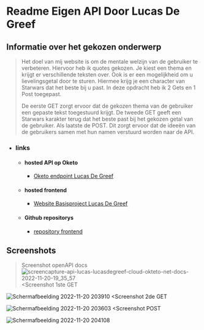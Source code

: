 # Readme Eigen API Door Lucas De Greef

## Informatie over het gekozen onderwerp
  >Het doel van mij website is om de mentale welzijn van de gebruiker te verbeteren. 
  >Hiervoor heb ik quotes gekozen. Je kiest een thema en krijgt er verschillende teksten over.
  >Ook is er een mogelijkheid om u lievelingsgetal door te sturen. Hiermee krijg je een character van Starwars dat het beste bij u past.
  >In deze opdracht heb ik 2 Gets en 1 Post toegepast.
  >
  > De eerste GET zorgt ervoor dat de gekozen thema van de gebruiker een gepaste tekst toegestuurd krijgt.
  > De tweede GET geeft een Starwars karakter terug dat het beste past bij het gekozen getal van de gebruiker.
  > Als laatste de POST. Dit zorgt ervoor dat de ideeën van de gebruikers samen met hun namen verstuurd worden naar de API.
* ### links
  * #### hosted API op Oketo
    * [Oketo endpoint Lucas De Greef](https://api-lucas-lucasdegreef.cloud.okteto.net)
  * #### hosted frontend
    * [Website Basisproject Lucas De Greef](https://lucasdegreef.github.io/)
  * #### Github repositorys
     * [repository frontend](https://github.com/lucasdegreef/lucasdegreef.github.io)
## Screenshots
  >Screenshot openAPI docs
![screencapture-api-lucas-lucasdegreef-cloud-okteto-net-docs-2022-11-20-19_35_57](https://user-images.githubusercontent.com/82623056/202921813-e52b6cf2-7fc8-4cdb-b059-b7a6dadfdbe1.png)
  <Screenshot 1ste GET  
  
  ![Schermafbeelding 2022-11-20 203910](https://user-images.githubusercontent.com/82623056/202922520-4bb4f013-c600-4e17-a2ce-d7b8c588b7f9.png)
  <Screenshot 2de GET  
  
  ![Schermafbeelding 2022-11-20 203603](https://user-images.githubusercontent.com/82623056/202922586-6eceda65-7954-4491-854c-0c3a4c6bbccb.png)
  <Screenshot POST  
              
  ![Schermafbeelding 2022-11-20 204108](https://user-images.githubusercontent.com/82623056/202922635-43c8ab77-1f55-4154-b6af-e5fbac8c4c97.png)
